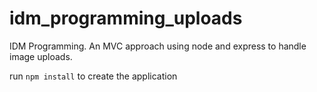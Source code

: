 # idm_programming_uploads
IDM Programming. 
An MVC approach using node and express to handle image uploads.


run `npm install` to create the application
